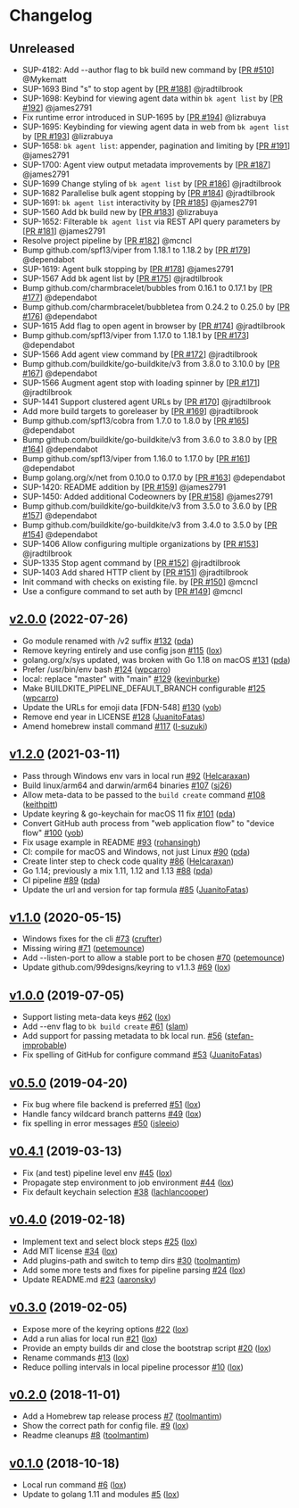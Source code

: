  
# Changelog

## Unreleased
- SUP-4182: Add --author flag to bk build new command by [[PR #510](https://github.com/buildkite/cli/pull/510)] @Mykematt
- SUP-1693 Bind "s" to stop agent by [[PR #188](https://github.com/buildkite/cli/pull/188)] @jradtilbrook
- SUP-1698: Keybind for viewing agent data within `bk agent list` by [[PR #192](https://github.com/buildkite/cli/pull/192)] @james2791
- Fix runtime error introduced in SUP-1695 by [[PR #194](https://github.com/buildkite/cli/pull/194)] @lizrabuya
- SUP-1695: Keybinding for viewing agent data in web from `bk agent list` by [[PR #193](https://github.com/buildkite/cli/pull/193)] @lizrabuya
- SUP-1658: `bk agent list`: appender, pagination and limiting by [[PR #191](https://github.com/buildkite/cli/pull/191)] @james2791
- SUP-1700: Agent view output metadata improvements by [[PR #187](https://github.com/buildkite/cli/pull/187)] @james2791
- SUP-1699 Change styling of `bk agent list` by [[PR #186](https://github.com/buildkite/cli/pull/186)] @jradtilbrook
- SUP-1682 Parallelise bulk agent stopping by [[PR #184](https://github.com/buildkite/cli/pull/184)] @jradtilbrook
- SUP-1691: `bk agent list` interactivity by [[PR #185](https://github.com/buildkite/cli/pull/185)] @james2791
- SUP-1560 Add bk build new by [[PR #183](https://github.com/buildkite/cli/pull/183)] @lizrabuya
- SUP-1652: Filterable `bk agent list` via REST API query parameters by [[PR #181](https://github.com/buildkite/cli/pull/181)] @james2791
- Resolve project pipeline by [[PR #182](https://github.com/buildkite/cli/pull/182)] @mcncl
- Bump github.com/spf13/viper from 1.18.1 to 1.18.2 by [[PR #179](https://github.com/buildkite/cli/pull/179)] @dependabot
- SUP-1619: Agent bulk stopping by [[PR #178](https://github.com/buildkite/cli/pull/178)] @james2791
- SUP-1567 Add bk agent list by [[PR #175](https://github.com/buildkite/cli/pull/175)] @jradtilbrook
- Bump github.com/charmbracelet/bubbles from 0.16.1 to 0.17.1 by [[PR #177](https://github.com/buildkite/cli/pull/177)] @dependabot
- Bump github.com/charmbracelet/bubbletea from 0.24.2 to 0.25.0 by [[PR #176](https://github.com/buildkite/cli/pull/176)] @dependabot
- SUP-1615 Add flag to open agent in browser by [[PR #174](https://github.com/buildkite/cli/pull/174)] @jradtilbrook
- Bump github.com/spf13/viper from 1.17.0 to 1.18.1 by [[PR #173](https://github.com/buildkite/cli/pull/173)] @dependabot
- SUP-1566 Add agent view command by [[PR #172](https://github.com/buildkite/cli/pull/172)] @jradtilbrook
- Bump github.com/buildkite/go-buildkite/v3 from 3.8.0 to 3.10.0 by [[PR #167](https://github.com/buildkite/cli/pull/167)] @dependabot
- SUP-1566 Augment agent stop with loading spinner by [[PR #171](https://github.com/buildkite/cli/pull/171)] @jradtilbrook
- SUP-1441 Support clustered agent URLs by [[PR #170](https://github.com/buildkite/cli/pull/170)] @jradtilbrook
- Add more build targets to goreleaser by [[PR #169](https://github.com/buildkite/cli/pull/169)] @jradtilbrook
- Bump github.com/spf13/cobra from 1.7.0 to 1.8.0 by [[PR #165](https://github.com/buildkite/cli/pull/165)] @dependabot
- Bump github.com/buildkite/go-buildkite/v3 from 3.6.0 to 3.8.0 by [[PR #164](https://github.com/buildkite/cli/pull/164)] @dependabot
- Bump github.com/spf13/viper from 1.16.0 to 1.17.0 by [[PR #161](https://github.com/buildkite/cli/pull/161)] @dependabot
- Bump golang.org/x/net from 0.10.0 to 0.17.0 by [[PR #163](https://github.com/buildkite/cli/pull/163)] @dependabot
- SUP-1420: README addition by [[PR #159](https://github.com/buildkite/cli/pull/159)] @james2791
- SUP-1450: Added additional Codeowners by [[PR #158](https://github.com/buildkite/cli/pull/158)] @james2791
- Bump github.com/buildkite/go-buildkite/v3 from 3.5.0 to 3.6.0 by [[PR #157](https://github.com/buildkite/cli/pull/157)] @dependabot
- Bump github.com/buildkite/go-buildkite/v3 from 3.4.0 to 3.5.0 by [[PR #154](https://github.com/buildkite/cli/pull/154)] @dependabot
- SUP-1406 Allow configuring multiple organizations by [[PR #153](https://github.com/buildkite/cli/pull/153)] @jradtilbrook
- SUP-1335 Stop agent command by [[PR #152](https://github.com/buildkite/cli/pull/152)] @jradtilbrook
- SUP-1403 Add shared HTTP client by [[PR #151](https://github.com/buildkite/cli/pull/151)] @jradtilbrook
- Init command with checks on existing file. by [[PR #150](https://github.com/buildkite/cli/pull/150)] @mcncl
- Use a configure command to set auth by [[PR #149](https://github.com/buildkite/cli/pull/149)] @mcncl
 
## [v2.0.0](https://github.com/buildkite/cli/compare/v1.2.0...v2.0.0) (2022-07-26)

- Go module renamed with /v2 suffix [#132](https://github.com/buildkite/cli/pull/132) ([pda](https://github.com/pda))
- Remove keyring entirely and use config json [#115](https://github.com/buildkite/cli/pull/115) ([lox](https://github.com/lox))
- golang.org/x/sys updated, was broken with Go 1.18 on macOS [#131](https://github.com/buildkite/cli/pull/131) ([pda](https://github.com/pda))
- Prefer /usr/bin/env bash [#124](https://github.com/buildkite/cli/pull/124) ([wpcarro](https://github.com/wpcarro))
- local: replace "master" with "main" [#129](https://github.com/buildkite/cli/pull/129) ([kevinburke](https://github.com/kevinburke))
- Make BUILDKITE_PIPELINE_DEFAULT_BRANCH configurable [#125](https://github.com/buildkite/cli/pull/125) ([wpcarro](https://github.com/wpcarro))
- Update the URLs for emoji data [FDN-548] [#130](https://github.com/buildkite/cli/pull/130) ([yob](https://github.com/yob))
- Remove end year in LICENSE [#128](https://github.com/buildkite/cli/pull/128) ([JuanitoFatas](https://github.com/JuanitoFatas))
- Amend homebrew install command [#117](https://github.com/buildkite/cli/pull/117) ([l-suzuki](https://github.com/l-suzuki))

## [v1.2.0](https://github.com/buildkite/cli/compare/v1.1.0...v1.2.0) (2021-03-11)

- Pass through Windows env vars in local run [#92](https://github.com/buildkite/cli/pull/92) ([Helcaraxan](https://github.com/Helcaraxan))
- Build linux/arm64 and darwin/arm64 binaries [#107](https://github.com/buildkite/cli/pull/107) ([sj26](https://github.com/sj26))
- Allow meta-data to be passed to the `build create` command [#108](https://github.com/buildkite/cli/pull/108) ([keithpitt](https://github.com/keithpitt))
- Update keyring & go-keychain for macOS 11 fix [#101](https://github.com/buildkite/cli/pull/101) ([pda](https://github.com/pda))
- Convert GitHub auth process from "web application flow" to "device flow" [#100](https://github.com/buildkite/cli/pull/100) ([yob](https://github.com/yob))
- Fix usage example in README [#93](https://github.com/buildkite/cli/pull/93) ([rohansingh](https://github.com/rohansingh))
- CI: compile for macOS and Windows, not just Linux [#90](https://github.com/buildkite/cli/pull/90) ([pda](https://github.com/pda))
- Create linter step to check code quality [#86](https://github.com/buildkite/cli/pull/86) ([Helcaraxan](https://github.com/Helcaraxan))
- Go 1.14; previously a mix 1.11, 1.12 and 1.13 [#88](https://github.com/buildkite/cli/pull/88) ([pda](https://github.com/pda))
- CI pipeline [#89](https://github.com/buildkite/cli/pull/89) ([pda](https://github.com/pda))
- Update the url and version for tap formula [#85](https://github.com/buildkite/cli/pull/85) ([JuanitoFatas](https://github.com/JuanitoFatas))

## [v1.1.0](https://github.com/buildkite/cli/compare/v1.0.0...v1.1.0) (2020-05-15)

- Windows fixes for the cli [#73](https://github.com/buildkite/cli/pull/73) ([crufter](https://github.com/crufter))
- Missing wiring [#71](https://github.com/buildkite/cli/pull/71) ([petemounce](https://github.com/petemounce))
- Add --listen-port to allow a stable port to be chosen [#70](https://github.com/buildkite/cli/pull/70) ([petemounce](https://github.com/petemounce))
- Update github.com/99designs/keyring to v1.1.3 [#69](https://github.com/buildkite/cli/pull/69) ([lox](https://github.com/lox))

## [v1.0.0](https://github.com/buildkite/cli/compare/v0.5.0...v1.0.0) (2019-07-05)

- Support listing meta-data keys [#62](https://github.com/buildkite/cli/pull/62) ([lox](https://github.com/lox))
- Add --env flag to `bk build create` [#61](https://github.com/buildkite/cli/pull/61) ([slam](https://github.com/slam))
- Add support for passing metadata to bk local run. [#56](https://github.com/buildkite/cli/pull/56) ([stefan-improbable](https://github.com/stefan-improbable))
- Fix spelling of GitHub for configure command [#53](https://github.com/buildkite/cli/pull/53) ([JuanitoFatas](https://github.com/JuanitoFatas))

## [v0.5.0](https://github.com/buildkite/cli/compare/v0.4.1...v0.5.0) (2019-04-20)

- Fix bug where file backend is preferred [#51](https://github.com/buildkite/cli/pull/51) ([lox](https://github.com/lox))
- Handle fancy wildcard branch patterns [#49](https://github.com/buildkite/cli/pull/49) ([lox](https://github.com/lox))
- fix spelling in error messages [#50](https://github.com/buildkite/cli/pull/50) ([jsleeio](https://github.com/jsleeio))

## [v0.4.1](https://github.com/buildkite/cli/compare/v0.4.0...v0.4.1) (2019-03-13)

- Fix (and test) pipeline level env [#45](https://github.com/buildkite/cli/pull/45) ([lox](https://github.com/lox))
- Propagate step environment to job environment [#44](https://github.com/buildkite/cli/pull/44) ([lox](https://github.com/lox))
- Fix default keychain selection [#38](https://github.com/buildkite/cli/pull/38) ([lachlancooper](https://github.com/lachlancooper))

## [v0.4.0](https://github.com/buildkite/cli/compare/v0.3.0...v0.4.0) (2019-02-18)

- Implement text and select block steps [#25](https://github.com/buildkite/cli/pull/25) ([lox](https://github.com/lox))
- Add MIT license [#34](https://github.com/buildkite/cli/pull/34) ([lox](https://github.com/lox))
- Add plugins-path and switch to temp dirs [#30](https://github.com/buildkite/cli/pull/30) ([toolmantim](https://github.com/toolmantim))
- Add some more tests and fixes for pipeline parsing [#24](https://github.com/buildkite/cli/pull/24) ([lox](https://github.com/lox))
- Update README.md [#23](https://github.com/buildkite/cli/pull/23) ([aaronsky](https://github.com/aaronsky))

## [v0.3.0](https://github.com/buildkite/cli/compare/v0.2.0...v0.3.0) (2019-02-05)

- Expose more of the keyring options [#22](https://github.com/buildkite/cli/pull/22) ([lox](https://github.com/lox))
- Add a run alias for local run [#21](https://github.com/buildkite/cli/pull/21) ([lox](https://github.com/lox))
- Provide an empty builds dir and close the bootstrap script [#20](https://github.com/buildkite/cli/pull/20) ([lox](https://github.com/lox))
- Rename commands [#13](https://github.com/buildkite/cli/pull/13) ([lox](https://github.com/lox))
- Reduce polling intervals in local pipeline processor [#10](https://github.com/buildkite/cli/pull/10) ([lox](https://github.com/lox))

## [v0.2.0](https://github.com/buildkite/cli/compare/v0.1.0...v0.2.0) (2018-11-01)

- Add a Homebrew tap release process [#7](https://github.com/buildkite/cli/pull/7) ([toolmantim](https://github.com/toolmantim))
- Show the correct path for config file. [#9](https://github.com/buildkite/cli/pull/9) ([lox](https://github.com/lox))
- Readme cleanups [#8](https://github.com/buildkite/cli/pull/8) ([toolmantim](https://github.com/toolmantim))

## [v0.1.0](https://github.com/buildkite/cli/compare/73083884b289...v0.1.0) (2018-10-18)

- Local run command [#6](https://github.com/buildkite/cli/pull/6) ([lox](https://github.com/lox))
- Update to golang 1.11 and modules [#5](https://github.com/buildkite/cli/pull/5) ([lox](https://github.com/lox)) 